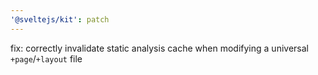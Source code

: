 ```yaml
---
'@sveltejs/kit': patch
---
```


fix: correctly invalidate static analysis cache when modifying a universal `+page`/`+layout` file
